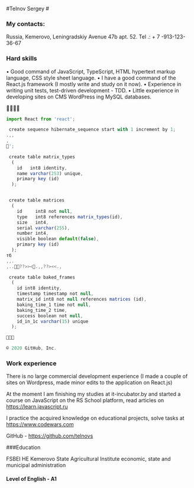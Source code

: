 

#Telnov Sergey #

### My contacts:
Russia, Kemerovo, Leningradskiy Avenue 47b apt. 52. Tel .: + 7 -913-123-36-67

### Hard skills
• Good command of JavaScript, TypeScript, HTML hypertext markup language, CSS style sheet language.
• I have a good command of the React.js framework (I mostly write and study on it now).
• Experience in writing unit tests, test-driven development - TDD.
• Little experience in developing sites on CMS WordPress ing MySQL databases.



```JavaScript
import React from 'react';

 create sequence hibernate_sequence start with 1 increment by 1;
.,,
,
';

 create table matrix_types
  (
    id   int8 identity,
    name varchar(253) unique,
    primary key (id)
  );


 create table matrices
  (
    id     int8 not null,
    type   int8 references matrix_types(id),
    size   int4,
    serial varchar(255),
    number int4,
    visible boolean default(false),
    primary key (id)
  );
тб
,,.
,..??>><.,,??><<.,

 create table baked_frames
  (
    id int8 identity,
    timestamp timestamp not null,
    matrix_id int8 not null references matrices (id),
    baking_time_1 time not null,
    baking_time_2 time,
    success boolean not null,
    id_in_1c varchar(15) unique
  );



© 2020 GitHub, Inc.
```

### Work experience

There is no large commercial development experience (I made a couple of sites on Wordpress, made minor edits to the application on React.js)

At the moment I am finishing my studies at it-incubator.by and started a course on JavaScript on the RS School platform,  read articles on https://learn.javascript.ru

I practice the acquired knowledge on educational projects, solve tasks at https://www.codewars.com

GitHub -  https://github.com/telnovs


###Education

FSBEI HE Kemerovo State Agricultural Institute
economic, state and municipal administration

#### Level of English - A1

